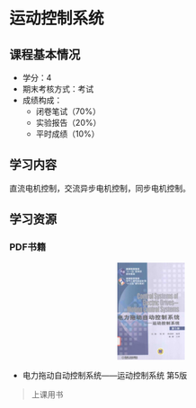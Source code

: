 # 运动控制系统

## 课程基本情况

- 学分：4
- 期末考核方式：考试
- 成绩构成：
    - 闭卷笔试（70%）
    - 实验报告（20%）
    - 平时成绩（10%）

## 学习内容

直流电机控制，交流异步电机控制，同步电机控制。

## 学习资源

### PDF书籍

<center>
    <a href="https://bookos-z1.org/book/16651964/df8cb6"><img src="../images/运动控制系统.jpg" width = 120></a>
</center>

- 电力拖动自动控制系统——运动控制系统 第5版
>上课用书



